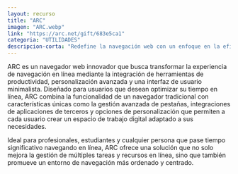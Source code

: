 ```yaml
---
layout: recurso
title: "ARC"
imagen: "ARC.webp"
link: "https://arc.net/gift/683e5ca1"
categoria: "UTILIDADES"
descripcion-corta: "Redefine la navegación web con un enfoque en la eficiencia y personalización."
---
```


ARC es un navegador web innovador que busca transformar la experiencia de navegación en línea mediante la integración de herramientas de productividad, personalización avanzada y una interfaz de usuario minimalista. Diseñado para usuarios que desean optimizar su tiempo en línea, ARC combina la funcionalidad de un navegador tradicional con características únicas como la gestión avanzada de pestañas, integraciones de aplicaciones de terceros y opciones de personalización que permiten a cada usuario crear un espacio de trabajo digital adaptado a sus necesidades.

Ideal para profesionales, estudiantes y cualquier persona que pase tiempo significativo navegando en línea, ARC ofrece una solución que no solo mejora la gestión de múltiples tareas y recursos en línea, sino que también promueve un entorno de navegación más ordenado y centrado.
